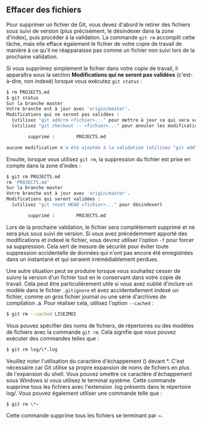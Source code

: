 ## Effacer des fichiers

Pour supprimer un fichier de Git, vous devez d'abord le retirer des fichiers sous suivi de version (plus précisément, le désindexer dans la zone d'index), puis procéder à la validation. La commande ```git rm``` accomplit cette tâche, mais elle efface également le fichier de votre copie de travail de manière à ce qu'il ne réapparaisse pas comme un fichier non suivi lors de la prochaine validation.

Si vous supprimez simplement le fichier dans votre copie de travail, il apparaîtra sous la section **Modifications qui ne seront pas validées** (c'est-à-dire, non indexé) lorsque vous exécutez ```git status``` :

```bash
$ rm PROJECTS.md
$ git status
Sur la branche master
Votre branche est à jour avec 'origin/master'.
Modifications qui ne seront pas validées :
  (utilisez "git add/rm <fichier>..." pour mettre à jour ce qui sera validé)
  (utilisez "git checkout -- <fichier>..." pour annuler les modifications dans la copie de travail)

        supprimé :        PROJECTS.md

aucune modification n'a été ajoutée à la validation (utilisez "git add" ou "git commit -a")
```

Ensuite, lorsque vous utilisez ```git rm```, la suppression du fichier est prise en compte dans la zone d'index :

```bash
$ git rm PROJECTS.md
rm 'PROJECTS.md'
Sur la branche master
Votre branche est à jour avec 'origin/master'.
Modifications qui seront validées :
  (utilisez "git reset HEAD <fichier>..." pour désindexer)

        supprimé :        PROJECTS.md
```

Lors de la prochaine validation, le fichier sera complètement supprimé et ne sera plus sous suivi de version. Si vous avez précédemment apporté des modifications et indexé le fichier, vous devrez utiliser l'option ```-f``` pour forcer sa suppression. Cela sert de mesure de sécurité pour éviter toute suppression accidentelle de données qui n'ont pas encore été enregistrées dans un instantané et qui seraient irrémédiablement perdues.

Une autre situation peut se produire lorsque vous souhaitez cesser de suivre la version d'un fichier tout en le conservant dans votre copie de travail. Cela peut être particulièrement utile si vous avez oublié d'inclure un modèle dans le fichier ```.gitignore``` et avez accidentellement indexé un fichier, comme un gros fichier journal ou une série d'archives de compilation .a. Pour réaliser cela, utilisez l'option ```--cached``` :

```bash
$ git rm --cached LISEZMOI
```

Vous pouvez spécifier des noms de fichiers, de répertoires ou des modèles de fichiers avec la commande ```git rm```. Cela signifie que vous pouvez exécuter des commandes telles que :

```bash
$ git rm log/\*.log
```

Veuillez noter l'utilisation du caractère d'échappement (\) devant *. C'est nécessaire car Git utilise sa propre expansion de noms de fichiers en plus de l'expansion du shell. Vous pouvez omettre ce caractère d'échappement sous Windows si vous utilisez le terminal système. Cette commande supprime tous les fichiers avec l'extension .log présents dans le répertoire log/. Vous pouvez également utiliser une commande telle que :

```bash
$ git rm \*~
```

Cette commande supprime tous les fichiers se terminant par ~.
